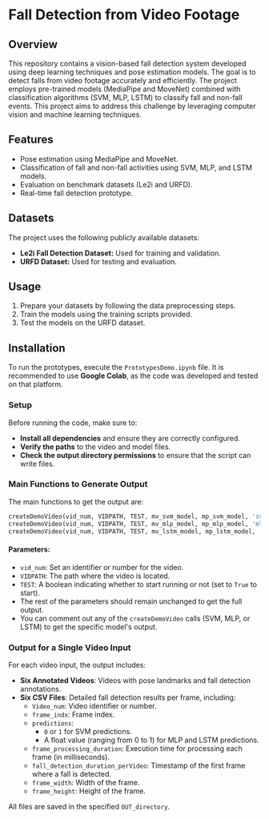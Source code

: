 # Fall Detection from Video Footage

## Overview
This repository contains a vision-based fall detection system developed using deep learning techniques and pose estimation models. The goal is to detect falls from video footage accurately and efficiently. The project employs pre-trained models (MediaPipe and MoveNet) combined with classification algorithms (SVM, MLP, LSTM) to classify fall and non-fall events.
This project aims to address this challenge by leveraging computer vision and machine learning techniques.

## Features
- Pose estimation using MediaPipe and MoveNet.
- Classification of fall and non-fall activities using SVM, MLP, and LSTM models.
- Evaluation on benchmark datasets (Le2i and URFD).
- Real-time fall detection prototype.


## Datasets
The project uses the following publicly available datasets:
- **Le2i Fall Detection Dataset:** Used for training and validation.
- **URFD Dataset:** Used for testing and evaluation.

## Usage
1. Prepare your datasets by following the data preprocessing steps.
2. Train the models using the training scripts provided.
3. Test the models on the URFD dataset.


## Installation

To run the prototypes, execute the `PrototypesDemo.ipynb` file. It is recommended to use **Google Colab**, as the code was developed and tested on that platform.

### Setup

Before running the code, make sure to:

- **Install all dependencies** and ensure they are correctly configured.
- **Verify the paths** to the video and model files.
- **Check the output directory permissions** to ensure that the script can write files.

### Main Functions to Generate Output

The main functions to get the output are:

```python
createDemoVideo(vid_num, VIDPATH, TEST, mv_svm_model, mp_svm_model, 'svm')
createDemoVideo(vid_num, VIDPATH, TEST, mv_mlp_model, mp_mlp_model, 'mlp')
createDemoVideo(vid_num, VIDPATH, TEST, mv_lstm_model, mp_lstm_model, 'lstm')
```
#### Parameters:
- `vid_num`: Set an identifier or number for the video.
- `VIDPATH`: The path where the video is located.
- `TEST`: A boolean indicating whether to start running or not (set to `True` to start).
- The rest of the parameters should remain unchanged to get the full output.
- You can comment out any of the `createDemoVideo` calls (SVM, MLP, or LSTM) to get the specific model's output.

### Output for a Single Video Input

For each video input, the output includes:

- **Six Annotated Videos**: Videos with pose landmarks and fall detection annotations.
- **Six CSV Files**: Detailed fall detection results per frame, including:
  - `Video_num`: Video identifier or number.
  - `frame_indx`: Frame index.
  - `predictions`: 
    - `0` or `1` for SVM predictions.
    - A float value (ranging from 0 to 1) for MLP and LSTM predictions.
  - `frame_processing_duration`: Execution time for processing each frame (in milliseconds).
  - `fall_detection_duration_perVideo`: Timestamp of the first frame where a fall is detected.
  - `frame_width`: Width of the frame.
  - `frame_height`: Height of the frame.

All files are saved in the specified `OUT_directory`.
```
